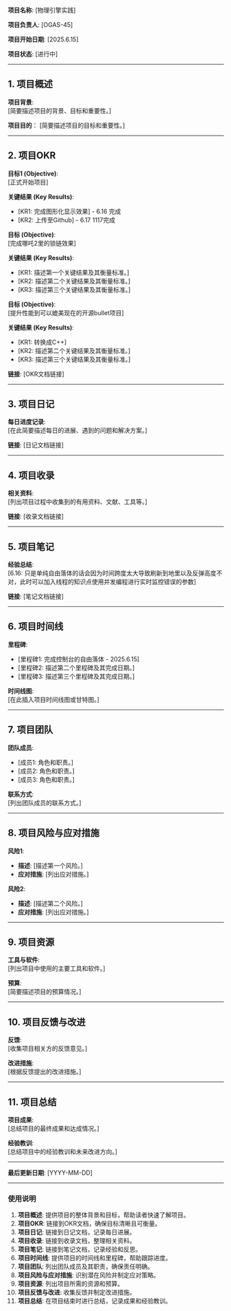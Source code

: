 
**项目名称**: [物理引擎实践]

**项目负责人**: [OGAS-45]

**项目开始日期**: [2025.6.15]

**项目状态**: [进行中]


---

## 1. 项目概述

**项目背景**:  
[简要描述项目的背景、目标和重要性。]

**项目目的**：
[简要描述项目的目标和重要性。]

---



## 2. 项目OKR

**目标1 (Objective)**:  
[正式开始项目]

**关键结果 (Key Results)**:  
- [KR1: 完成图形化显示效果] - 6.16 完成
- [KR2: 上传至Github] - 6.17 1117完成

**目标 (Objective)**:  
[完成哪吒2里的锁链效果]

**关键结果 (Key Results)**:  
- [KR1: 描述第一个关键结果及其衡量标准。]
- [KR2: 描述第二个关键结果及其衡量标准。]
- [KR3: 描述第三个关键结果及其衡量标准。]

**目标 (Objective)**:  
[提升性能到可以媲美现在的开源bullet项目]

**关键结果 (Key Results)**:  
- [KR1: 转换成C++]
- [KR2: 描述第二个关键结果及其衡量标准。]
- [KR3: 描述第三个关键结果及其衡量标准。]

**链接**: [OKR文档链接]

---

## 3. 项目日记

**每日进度记录**:  
[在此简要描述每日的进展、遇到的问题和解决方案。]

**链接**: [日记文档链接]

---

## 4. 项目收录

**相关资料**:  
[列出项目过程中收集到的有用资料、文献、工具等。]

**链接**: [收录文档链接]

---

## 5. 项目笔记

**经验总结**:  
[6.16: 只是单纯自由落体的话会因为时间跨度太大导致刷新到地里以及反弹高度不对，此时可以加入线程的知识点使用并发编程进行实时监控错误的参数]

**链接**: [笔记文档链接]

---

## 6. 项目时间线

**里程碑**:  
- [里程碑1: 完成控制台的自由落体 - 2025.6.15]
- [里程碑2: 描述第二个里程碑及其完成日期。]
- [里程碑3: 描述第三个里程碑及其完成日期。]

**时间线图**:  
[在此插入项目时间线图或甘特图。]

---

## 7. 项目团队

**团队成员**:  
- [成员1: 角色和职责。]
- [成员2: 角色和职责。]
- [成员3: 角色和职责。]

**联系方式**:  
[列出团队成员的联系方式。]

---

## 8. 项目风险与应对措施

**风险1**:  
- **描述**: [描述第一个风险。]
- **应对措施**: [列出应对措施。]

**风险2**:  
- **描述**: [描述第二个风险。]
- **应对措施**: [列出应对措施。]

---

## 9. 项目资源

**工具与软件**:  
[列出项目中使用的主要工具和软件。]

**预算**:  
[简要描述项目的预算情况。]

---

## 10. 项目反馈与改进

**反馈**:  
[收集项目相关方的反馈意见。]

**改进措施**:  
[根据反馈提出的改进措施。]

---

## 11. 项目总结

**项目成果**:  
[总结项目的最终成果和达成情况。]

**经验教训**:  
[总结项目中的经验教训和未来改进方向。]

---

**最后更新日期**: [YYYY-MM-DD]

---

### 使用说明

1. **项目概述**: 提供项目的整体背景和目标，帮助读者快速了解项目。
2. **项目OKR**: 链接到OKR文档，确保目标清晰且可衡量。
3. **项目日记**: 链接到日记文档，记录每日进展。
4. **项目收录**: 链接到收录文档，整理相关资料。
5. **项目笔记**: 链接到笔记文档，记录经验和反思。
6. **项目时间线**: 提供项目的时间线和里程碑，帮助跟踪进度。
7. **项目团队**: 列出团队成员及其职责，确保责任明确。
8. **项目风险与应对措施**: 识别潜在风险并制定应对策略。
9. **项目资源**: 列出项目所需的资源和预算。
10. **项目反馈与改进**: 收集反馈并制定改进措施。
11. **项目总结**: 在项目结束时进行总结，记录成果和经验教训。
